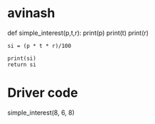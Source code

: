 # avinash






def simple_interest(p,t,r):
    print(p)
    print(t)
    print(r)
      
    si = (p * t * r)/100
      
    print(si)
    return si
      
# Driver code
simple_interest(8, 6, 8)
